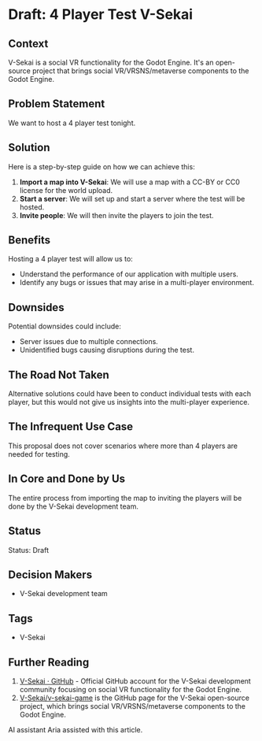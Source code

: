 # Draft: 4 Player Test V-Sekai

## Context

V-Sekai is a social VR functionality for the Godot Engine. It's an open-source project that brings social VR/VRSNS/metaverse components to the Godot Engine.

## Problem Statement

We want to host a 4 player test tonight.

## Solution

Here is a step-by-step guide on how we can achieve this:

1. **Import a map into V-Sekai**: We will use a map with a CC-BY or CC0 license for the world upload.
2. **Start a server**: We will set up and start a server where the test will be hosted.
3. **Invite people**: We will then invite the players to join the test.

## Benefits

Hosting a 4 player test will allow us to:

- Understand the performance of our application with multiple users.
- Identify any bugs or issues that may arise in a multi-player environment.

## Downsides

Potential downsides could include:

- Server issues due to multiple connections.
- Unidentified bugs causing disruptions during the test.

## The Road Not Taken

Alternative solutions could have been to conduct individual tests with each player, but this would not give us insights into the multi-player experience.

## The Infrequent Use Case

This proposal does not cover scenarios where more than 4 players are needed for testing.

## In Core and Done by Us

The entire process from importing the map to inviting the players will be done by the V-Sekai development team.

## Status

Status: Draft

## Decision Makers

- V-Sekai development team

## Tags

- V-Sekai

## Further Reading

1. [V-Sekai · GitHub](https://github.com/v-sekai) - Official GitHub account for the V-Sekai development community focusing on social VR functionality for the Godot Engine.
2. [V-Sekai/v-sekai-game](https://github.com/v-sekai/v-sekai-game) is the GitHub page for the V-Sekai open-source project, which brings social VR/VRSNS/metaverse components to the Godot Engine.

AI assistant Aria assisted with this article.
